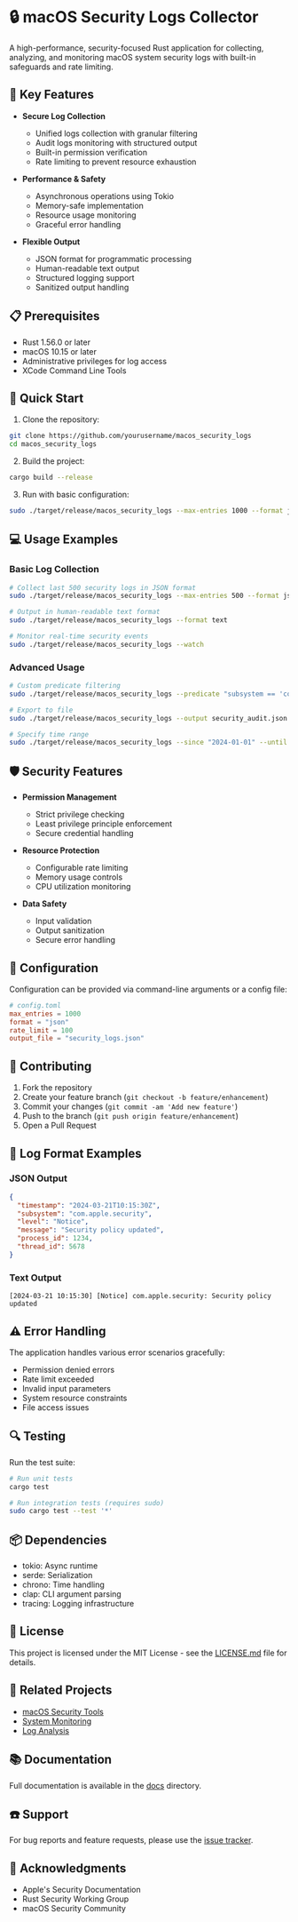 
# 🔒 macOS Security Logs Collector

A high-performance, security-focused Rust application for collecting, analyzing, and monitoring macOS system security logs with built-in safeguards and rate limiting.

## 🌟 Key Features

- **Secure Log Collection**
  - Unified logs collection with granular filtering
  - Audit logs monitoring with structured output
  - Built-in permission verification
  - Rate limiting to prevent resource exhaustion

- **Performance & Safety**
  - Asynchronous operations using Tokio
  - Memory-safe implementation
  - Resource usage monitoring
  - Graceful error handling

- **Flexible Output**
  - JSON format for programmatic processing
  - Human-readable text output
  - Structured logging support
  - Sanitized output handling

## 📋 Prerequisites

- Rust 1.56.0 or later
- macOS 10.15 or later
- Administrative privileges for log access
- XCode Command Line Tools

## 🚀 Quick Start

1. Clone the repository:
```bash
git clone https://github.com/yourusername/macos_security_logs
cd macos_security_logs
```

2. Build the project:
```bash
cargo build --release
```

3. Run with basic configuration:
```bash
sudo ./target/release/macos_security_logs --max-entries 1000 --format json
```

## 💻 Usage Examples

### Basic Log Collection
```bash
# Collect last 500 security logs in JSON format
sudo ./target/release/macos_security_logs --max-entries 500 --format json

# Output in human-readable text format
sudo ./target/release/macos_security_logs --format text

# Monitor real-time security events
sudo ./target/release/macos_security_logs --watch
```

### Advanced Usage
```bash
# Custom predicate filtering
sudo ./target/release/macos_security_logs --predicate "subsystem == 'com.apple.security' AND category == 'authentication'"

# Export to file
sudo ./target/release/macos_security_logs --output security_audit.json

# Specify time range
sudo ./target/release/macos_security_logs --since "2024-01-01" --until "2024-12-31"
```

## 🛡️ Security Features

- **Permission Management**
  - Strict privilege checking
  - Least privilege principle enforcement
  - Secure credential handling

- **Resource Protection**
  - Configurable rate limiting
  - Memory usage controls
  - CPU utilization monitoring

- **Data Safety**
  - Input validation
  - Output sanitization
  - Secure error handling

## 🔧 Configuration

Configuration can be provided via command-line arguments or a config file:

```toml
# config.toml
max_entries = 1000
format = "json"
rate_limit = 100
output_file = "security_logs.json"
```

## 🤝 Contributing

1. Fork the repository
2. Create your feature branch (`git checkout -b feature/enhancement`)
3. Commit your changes (`git commit -am 'Add new feature'`)
4. Push to the branch (`git push origin feature/enhancement`)
5. Open a Pull Request

## 📝 Log Format Examples

### JSON Output
```json
{
  "timestamp": "2024-03-21T10:15:30Z",
  "subsystem": "com.apple.security",
  "level": "Notice",
  "message": "Security policy updated",
  "process_id": 1234,
  "thread_id": 5678
}
```

### Text Output
```
[2024-03-21 10:15:30] [Notice] com.apple.security: Security policy updated
```

## ⚠️ Error Handling

The application handles various error scenarios gracefully:
- Permission denied errors
- Rate limit exceeded
- Invalid input parameters
- System resource constraints
- File access issues

## 🔍 Testing

Run the test suite:
```bash
# Run unit tests
cargo test

# Run integration tests (requires sudo)
sudo cargo test --test '*'
```

## 📦 Dependencies

- tokio: Async runtime
- serde: Serialization
- chrono: Time handling
- clap: CLI argument parsing
- tracing: Logging infrastructure

## 📜 License

This project is licensed under the MIT License - see the [LICENSE.md](LICENSE.md) file for details.

## 🔗 Related Projects

- [macOS Security Tools](https://github.com/topics/macos-security)
- [System Monitoring](https://github.com/topics/system-monitoring)
- [Log Analysis](https://github.com/topics/log-analysis)

## 📚 Documentation

Full documentation is available in the [docs](./docs) directory.

## ☎️ Support

For bug reports and feature requests, please use the [issue tracker](https://github.com/yourusername/macos_security_logs/issues).

## 🙏 Acknowledgments

- Apple's Security Documentation
- Rust Security Working Group
- macOS Security Community
